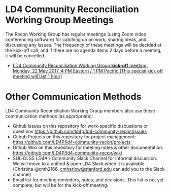# LD4 Community Reconciliation Working Group Meetings

The Recon Working Group has regular meetings (using Zoom video conferencing software) for catching up on work, sharing ideas, and discussing any issues. The frequency of these meetings will be decided at the kick-off call, and if there are no agenda items 2 days before a meeting, it will be cancelled. 

- [LD4 Community Reconciliation Working Group **kick-off** meeting: Monday, 22 May 2017, 4 PM Eastern / 1 PM Pacific (This special kick off meeting will last 1 hour)](2017-05-22.md)

# Other Communication Methods

LD4 Community Reconciliation Working Group members also use these communication methods (as appropriate):
- Github Issues on this repository for work-specific discussions or questions https://github.com/ld4p/ld4-community-recon/issues
- Github Projects on this repository for project management: https://github.com/LD4P/ld4-community-recon/projects
- Github Wiki on this repository for meeting notes & other documentation: https://github.com/LD4P/ld4-community-recon/wiki
- SUL-DLSS LD4All-Community Slack Channel for informal discussion. We will move to a unified & open LD4 Slack when it is available (Christina @cmh2166, cmharlow@stanford.edu can add you to the Slack channel)
- Email list for meeting reminders, notes, and decisions. This list is not yet complete, but will be for the kick-off meeting.